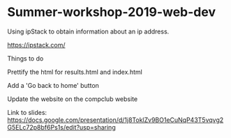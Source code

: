 # Summer-workshop-2019-web-dev

Using ipStack to obtain information about an ip address.

https://ipstack.com/

Things to do

Prettify the html for results.html and index.html 

Add a 'Go back to home' button 

Update the website on the compclub website 


Link to slides: https://docs.google.com/presentation/d/1j8ToklZv9BO1eCuNqP43T5vqvg2G5ELc72p8bf6Ps1s/edit?usp=sharing



